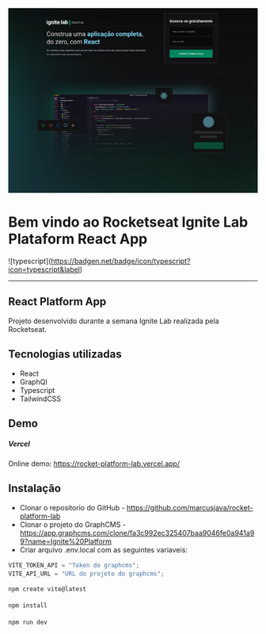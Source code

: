 <img src="src/assets/rocket1.png"/>

# Bem vindo ao Rocketseat Ignite Lab Plataform React App

!\[typescript\](https://badgen.net/badge/icon/typescript?icon=typescript&label)

---

## React Platform App

Projeto desenvolvido durante a semana Ignite Lab realizada pela Rocketseat.

## Tecnologias utilizadas

- React
- GraphQl
- Typescript
- TailwindCSS

## Demo

##### Vercel

Online demo: https://rocket-platform-lab.vercel.app/

## Instalação

- Clonar o repositorio do GitHub - https://github.com/marcusjava/rocket-platform-lab
- Clonar o projeto do GraphCMS - https://app.graphcms.com/clone/fa3c992ec325407baa9046fe0a941a99?name=Ignite%20Platform
- Criar arquivo .env.local com as seguintes variaveis:

```js
VITE_TOKEN_API = "Token do graphcms";
VITE_API_URL = "URL do projeto do graphcms";
```

```js
npm create vite@latest

npm install

npm run dev
```
